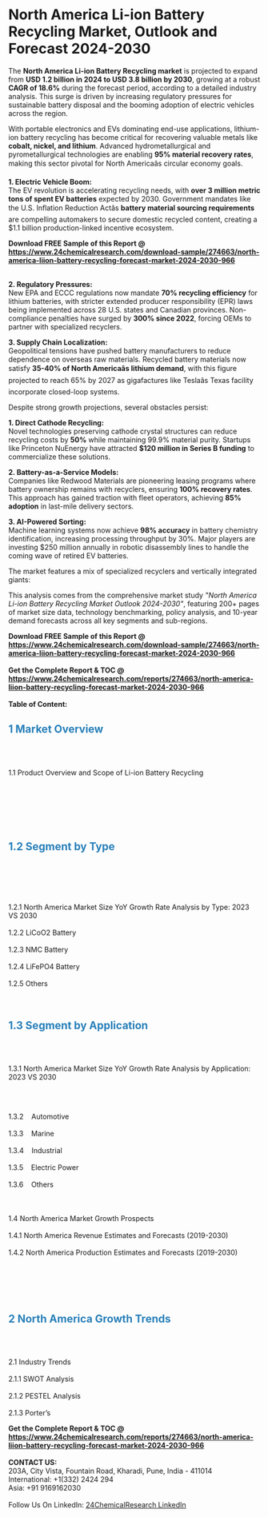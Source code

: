 <h1>North America Li-ion Battery Recycling Market, Outlook and Forecast 2024-2030</h1><p>The <strong>North America Li-ion Battery Recycling market</strong> is projected to expand from <strong>USD 1.2 billion in 2024 to USD 3.8 billion by 2030</strong>, growing at a robust <strong>CAGR of 18.6%</strong> during the forecast period, according to a detailed industry analysis. This surge is driven by increasing regulatory pressures for sustainable battery disposal and the booming adoption of electric vehicles across the region.</p><p>With portable electronics and EVs dominating end-use applications, lithium-ion battery recycling has become critical for recovering valuable metals like <strong>cobalt, nickel, and lithium</strong>. Advanced hydrometallurgical and pyrometallurgical technologies are enabling <strong>95% material recovery rates</strong>, making this sector pivotal for North Americaâs circular economy goals.</p><p><strong>1. Electric Vehicle Boom:</strong><br>
The EV revolution is accelerating recycling needs, with <strong>over 3 million metric tons of spent EV batteries</strong> expected by 2030. Government mandates like the U.S. Inflation Reduction Actâs <strong>battery material sourcing requirements</strong> are compelling automakers to secure domestic recycled content, creating a $1.1 billion production-linked incentive ecosystem.</p><div><b>Download FREE Sample of this Report @ 
            <a href="https://www.24chemicalresearch.com/download-sample/274663/north-america-liion-battery-recycling-forecast-market-2024-2030-966">
            https://www.24chemicalresearch.com/download-sample/274663/north-america-liion-battery-recycling-forecast-market-2024-2030-966</a></b></div><br><p><strong>2. Regulatory Pressures:</strong><br>
New EPA and ECCC regulations now mandate <strong>70% recycling efficiency</strong> for lithium batteries, with stricter extended producer responsibility (EPR) laws being implemented across 28 U.S. states and Canadian provinces. Non-compliance penalties have surged by <strong>300% since 2022</strong>, forcing OEMs to partner with specialized recyclers.</p><p><strong>3. Supply Chain Localization:</strong><br>
Geopolitical tensions have pushed battery manufacturers to reduce dependence on overseas raw materials. Recycled battery materials now satisfy <strong>35-40% of North Americaâs lithium demand</strong>, with this figure projected to reach 65% by 2027 as gigafactures like Teslaâs Texas facility incorporate closed-loop systems.</p><p>Despite strong growth projections, several obstacles persist:</p><p><strong>1. Direct Cathode Recycling:</strong><br>
Novel technologies preserving cathode crystal structures can reduce recycling costs by <strong>50%</strong> while maintaining 99.9% material purity. Startups like Princeton NuEnergy have attracted <strong>$120 million in Series B funding</strong> to commercialize these solutions.</p><p><strong>2. Battery-as-a-Service Models:</strong><br>
Companies like Redwood Materials are pioneering leasing programs where battery ownership remains with recyclers, ensuring <strong>100% recovery rates</strong>. This approach has gained traction with fleet operators, achieving <strong>85% adoption</strong> in last-mile delivery sectors.</p><p><strong>3. AI-Powered Sorting:</strong><br>
Machine learning systems now achieve <strong>98% accuracy</strong> in battery chemistry identification, increasing processing throughput by 30%. Major players are investing $250 million annually in robotic disassembly lines to handle the coming wave of retired EV batteries.</p><p>The market features a mix of specialized recyclers and vertically integrated giants:</p><p>This analysis comes from the comprehensive market study <em>"North America Li-ion Battery Recycling Market Outlook 2024-2030"</em>, featuring 200+ pages of market size data, technology benchmarking, policy analysis, and 10-year demand forecasts across all key segments and sub-regions.</p><div><b>Download FREE Sample of this Report @ 
            <a href="https://www.24chemicalresearch.com/download-sample/274663/north-america-liion-battery-recycling-forecast-market-2024-2030-966">
            https://www.24chemicalresearch.com/download-sample/274663/north-america-liion-battery-recycling-forecast-market-2024-2030-966</a></b></div><br><div><b>Get the Complete Report & TOC @ 
            <a href="https://www.24chemicalresearch.com/reports/274663/north-america-liion-battery-recycling-forecast-market-2024-2030-966">
            https://www.24chemicalresearch.com/reports/274663/north-america-liion-battery-recycling-forecast-market-2024-2030-966</a></b></div><br>
            <b>Table of Content:</b><p><h2><strong><span style="color:#2980b9">1 Market Overview&nbsp;&nbsp;</span></strong> &nbsp;</h2><br />
<br />
<p>1.1 Product Overview and Scope of Li-ion Battery Recycling&nbsp;&nbsp;</p><br />
<br />
<h2>&nbsp;<br /><br />
<span style="color:#2980b9"><strong>1.2 Segment by Type&nbsp;&nbsp;</strong></span> &nbsp;</h2><br />
<br />
<p><br /><br />
1.2.1 North America Market Size YoY Growth Rate Analysis by Type: 2023 VS 2030&nbsp;&nbsp; &nbsp;<br /><br />
1.2.2 LiCoO2 Battery&nbsp;&nbsp; &nbsp;<br /><br />
1.2.3 NMC Battery<br /><br />
1.2.4 LiFePO4 Battery<br /><br />
1.2.5 Others<br /><br />
<br />
<h2><strong><span style="color:#2980b9">1.3 Segment by Application&nbsp;&nbsp; &nbsp;</span></strong></h2><br />
<br />
<p>1.3.1 North America Market Size YoY Growth Rate Analysis by Application: 2023 VS 2030&nbsp;&nbsp; &nbsp;</p><br />
<br />
<p>1.3.2&nbsp;&nbsp; &nbsp;Automotive<br /><br />
1.3.3&nbsp;&nbsp; &nbsp;Marine<br /><br />
1.3.4&nbsp;&nbsp; &nbsp;Industrial<br /><br />
1.3.5&nbsp;&nbsp; &nbsp;Electric Power<br /><br />
1.3.6&nbsp;&nbsp; &nbsp;Others<br /><br />
&nbsp;&nbsp; &nbsp;<br /><br />
1.4 North America Market Growth Prospects&nbsp;&nbsp; &nbsp;<br /><br />
1.4.1 North America Revenue Estimates and Forecasts (2019-2030)&nbsp;&nbsp; &nbsp;<br /><br />
1.4.2 North America Production Estimates and Forecasts (2019-2030)<br /><br />
&nbsp;&nbsp; &nbsp;</p><br />
<br />
<h2><strong><span style="color:#2980b9">2 North America Growth Trends&nbsp;</span></strong>&nbsp; &nbsp;</h2><br />
<br />
<p>2.1 Industry Trends&nbsp;&nbsp; &nbsp;<br /><br />
2.1.1 SWOT Analysis&nbsp;&nbsp; &nbsp;<br /><br />
2.1.2 PESTEL Analysis&nbsp;&nbsp; &nbsp;<br /><br />
2.1.3 Porter&rsquo;s</p><div><b>Get the Complete Report & TOC @ 
            <a href="https://www.24chemicalresearch.com/reports/274663/north-america-liion-battery-recycling-forecast-market-2024-2030-966">
            https://www.24chemicalresearch.com/reports/274663/north-america-liion-battery-recycling-forecast-market-2024-2030-966</a></b></div><br><b>CONTACT US:</b><br>
            203A, City Vista, Fountain Road, Kharadi, Pune, India - 411014<br>
            International: +1(332) 2424 294<br>
            Asia: +91 9169162030 <br><br>
            Follow Us On LinkedIn: <a href="https://www.linkedin.com/company/24chemicalresearch/">24ChemicalResearch LinkedIn</a>